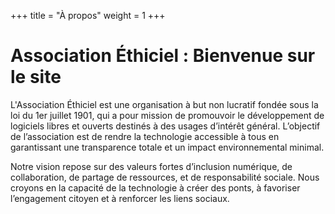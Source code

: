 +++
title = "À propos"
weight = 1
+++
# Association Éthiciel : Bienvenue sur le site

L'Association Éthiciel est une organisation à but non lucratif fondée sous la loi du 1er juillet 1901, qui a pour mission de promouvoir le développement de logiciels libres et ouverts destinés à des usages d’intérêt général. L’objectif de l’association est de rendre la technologie accessible à tous en garantissant une transparence totale et un impact environnemental minimal.

Notre vision repose sur des valeurs fortes d’inclusion numérique, de collaboration, de partage de ressources, et de responsabilité sociale. Nous croyons en la capacité de la technologie à créer des ponts, à favoriser l’engagement citoyen et à renforcer les liens sociaux.
